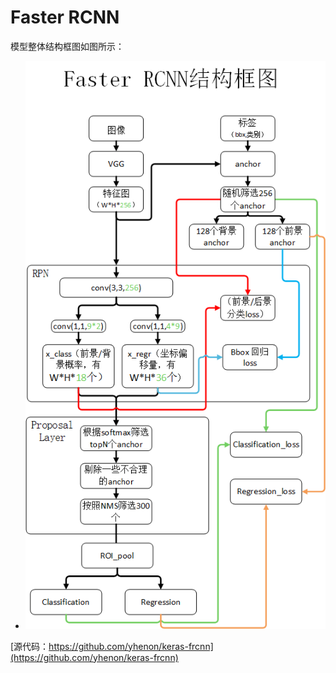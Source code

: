 # Faster RCNN
模型整体结构框图如图所示：
* ![](https://github.com/xmxxiong/xmxxiong.github.io/blob/master/assets/img/Faster_RCNN/Faster_RCNN.png?raw=true) 

[源代码：https://github.com/yhenon/keras-frcnn](https://github.com/yhenon/keras-frcnn)  
